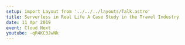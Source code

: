 ```yaml
---
setup: import Layout from '../../../layouts/Talk.astro'
title: Serverless in Real Life A Case Study in the Travel Industry
date: 11 Apr 2019
event: Cloud Next
youtube: -qR4KC3JwNk
---
```


